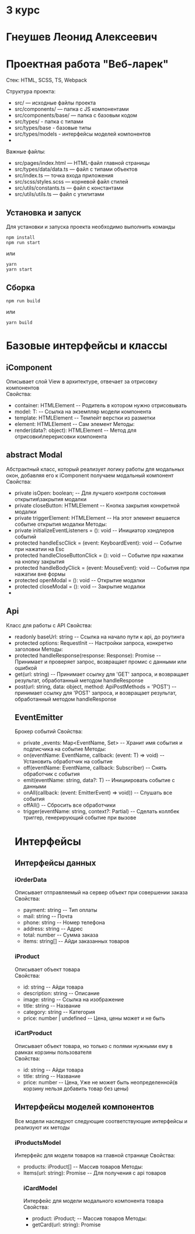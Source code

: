 # 3 курс
# Гнеушев Леонид Алексеевич
# Проектная работа "Веб-ларек"

Стек: HTML, SCSS, TS, Webpack

Структура проекта:
- src/ — исходные файлы проекта
- src/components/ — папка с JS компонентами
- src/components/base/ — папка с базовым кодом
- src/types/ - папка с типами 
- src/types/base - базовые типы 
- src/types/models - интерфейсы моделей компонентов 
- 
Важные файлы:
- src/pages/index.html — HTML-файл главной страницы
- src/types/data/data.ts — файл с типами объектов
- src/index.ts — точка входа приложения
- src/scss/styles.scss — корневой файл стилей
- src/utils/constants.ts — файл с константами
- src/utils/utils.ts — файл с утилитами

## Установка и запуск
Для установки и запуска проекта необходимо выполнить команды

```
npm install
npm run start
```

или

```
yarn
yarn start
```
## Сборка

```
npm run build
```

или

```
yarn build
```
# Базовые интерфейсы и классы 
## iComponent<T>
Описывает слой View в архитектуре, отвечает за отрисовку компонентов <br>
Свойства: 
- container: HTMLElement -- Родитель в котором нужно отрисовывать
- model: T: -- Ссылка на экземпляр модели компонента
- template: HTMLElement -- Темпейт верстки из разметки 
- element: HTMLElement -- Сам элемент
Методы:
- render(data?: object): HTMLElement -- Метод для отрисовки\перерисовки компонента

## abstract Modal
Абстрактный класс, который реализует логику работы для модальных окон, добавляя его к iComponent получаем модальный компонент<br>
Свойства: 
- private isOpen: boolean; -- Для лучшего контроля состояния открытия\закрытия модалки
- private closeButton: HTMLElement -- Кнопка закрытия конкретной модалки
- private triggerElement: HTMLElement -- На этот элемент вешается событие открытия модалки
Методы: 
- private initializeEventListeners = (): void -- Инициатор хэндлеров событий 
- protected handleEscClick = (event: KeyboardEvent): void -- Событие при нажатии на Esc
- protected handleCloseButtonClick = (): void -- Событие при нажатии на кнопку закрытия 
- protected handleBodyClick = (event: MouseEvent): void -- События при нажатии вне формы
- protected openModal = (): void -- Открытие модалки 
- protected closeModal = (): void -- Закрытие модалки
- 
## Api 
Класс для работы с API
Свойства:
- readonly baseUrl: string -- Ссылка на начало пути к api, до роутинга
- protected options: RequestInit -- Настройки запроса, конкретно заголовки
Методы:
- protected handleResponse(response: Response): Promise<object> -- Принимает и проверяет запрос, возвращает промис с данными или ошибкой  
- get(url: string) --  Принимает ссылку для 'GET' запроса, и возвращает результат, обработанный методом handleResponse
- post(url: string, data: object, method: ApiPostMethods = 'POST') -- принимает ссылку для 'POST' запроса, и возвращает результат, обработанный методом handleResponse

## EventEmitter
Брокер событий
Свойства: 
- private _events: Map<EventName, Set<Subscriber>> -- Хранит имя события и подписчика на событие 
Методы: 
- on<T extends object>(eventName: EventName, callback: (event: T) => void) -- Установить обработчик на событие
- off(eventName: EventName, callback: Subscriber)  -- Снять обработчик с события
- emit<T extends object>(eventName: string, data?: T) -- Инициировать событие с данными
- onAll(callback: (event: EmitterEvent) => void)) -- Слушать все события
- offAll() -- Сбросить все обработчики 
- trigger<T extends object>(eventName: string, context?: Partial<T>)  -- Сделать коллбек триггер, генерирующий событие при вызове

# Интерфейсы
## Интерфейсы данных
### iOrderData
Описывает отправляемый на сервер объект при совершении заказа <br>
Свойства: 
- payment: string -- Тип оплаты
- mail: string -- Почта
- phone: string -- Номер телефона
- address: string -- Адрес 
- total: number -- Сумма заказа
- items: string[] -- Айди заказанных товаров
### iProduct
Описывает объект товара <br>
Свойства: 
- id: string -- Айди товара
- description: string -- Описание
- image: string -- Ссылка на изображение
- title: string -- Название 
- category: string -- Категория
- price: number | undefined -- Цена, цены может и не быть
### iCartProduct
Описывает объект товара, но только с полями нужными ему в рамках корзины пользователя <br>
Свойства: 
- id: string -- Айди товара
- title: string -- Название 
- price: number -- Цена, Уже не может быть неопределенной(в корзину нельзя добавить товар без цены)

## Интерфейсы моделей компонентов 
Все модели наследуют следующие соответствующие интерфейсы и реализуют их методы 
### iProductsModel
Интерфейс для модели товаров на главной странице 
Свойства: 
- products: iProduct[] -- Массив товаров
Методы: 
- Items(url: string): Promise<object> -- Для получения с api товаров 

### iCardModel 
Интерфейс для модели модального компонента товара 
Свойства:
- product: iProduct; -- Массив товаров
Методы:
- getCard(url: string): Promise<object> -- Получить актуальную карточку товара по url
- buyProduct(): void --  Добавить в корзину товар
- deleteProduct(): void -- Убрать товар из корзины

### iCartModel 
Интерфейс для модели модального компонента корзины
Свойства:
- products: iCartProduct[] -- Товары в корзине
- total: number -- Сумма заказа
Методы:
- add(id: string): void -- Добавить в корзину товар
- remove(id: string): void; --  Убрать товар из корзины

### iFormModel
Интерфейс для модели модального компонента формы
Свойства: 
- orderData: iOrderData -- Данные заказа 
- error: string - Ошибка валидации 
Методы:
- input(value: string): void -- Изменение полей
- validate(value: string): string | undefined -- Валидация 
- postOrder(formFields: iOrderData): Promise<object> -- Оформление заказа 

# View Слой 
Все классы View слоя имплементируют интерфейс iComponent, с дженерик параметром типа модели компонента, и, если они модальные, то также являются наследниками класса Modal 
Внутри классов все свойства от интерфейса представлены в виде приватных полей класса и достаются с помощью геттеров
```
export class FormView<T> extends Modal implements iComponent<T> {
    private readonly _container: HTMLElement;
    private readonly _model: T;
    private readonly _template: HTMLElement;
    private readonly _element: HTMLElement;
    private formElements: HTMLElement[];
    private submitButton: HTMLElement;
    private nextButton: HTMLElement;

	constructor(
		container: HTMLElement,
		model: T,
		template: HTMLElement,
		element: HTMLElement
	) {
		super();
		this._template = template;
		this._element = element;
		this._model = model;
		this._container = container;
	}

	get element(): HTMLElement {
		return this._element;
	}
	get model(): T {
		return this._model;
	}
	get template(): HTMLElement {
		return this._template;
	}
	get container(): HTMLElement {
		return this._container;
	}

	render(data?: object): HTMLElement {
		throw new Error('Method not implemented.');
	}
	private handleFormElementInput(e: InputEvent) {
		throw new Error('Method not implemented.');
	}
	private handleNextButtonClick(): HTMLElement {
		throw new Error('Method not implemented.');
	}
	private handleFormSubmit(e: SubmitEvent): Promise<object> {
		throw new Error('Method not implemented.');
	}
}
```
Также у компонентов есть свои свойства и методы
## FormView 
Для форм 
Свойства:
- private formElements: HTMLElement[] -- Инпуты формы 
- private submitButton: HTMLElement -- Кнопка совершения заказа 
- private nextButton: HTMLElement -- Кнопка перехода к следующей форме
Методы: 
- private handleFormElementInput(e: InputEvent)  -- На вводе в поля формы
- private handleNextButtonClick(): HTMLElement -- На переключении формы 
- private handleFormSubmit(e: SubmitEvent): Promise<object>  -- Отправка формы 

## CartView
Для корзины
Свойства:
- private _trashButton: HTMLElement; -- Кнопка удаления товара из корзины
- private _orderButton: HTMLElement; -- Кнопка оформления заказа
Методы:
- private handleTrashButtonClick(): HTMLElement -- На нажатии кнопки удаления 
- private handleOrderButtonClick(data: iOrderData): void  -- На нажатии кнопки заказа

## CartView
Для корзины
Свойства:
- private _buyButton: HTMLElement; -- Кнопка добавления в корзину 
- private _deleteButton: HTMLElement; -- Кнопка удаления товара, если товар уже добавлен 
Методы:
- private handleBuyButtonClick(event: MouseEvent): void -- На добавлении в корзину 
- private handelDeleteButtonClick(event: MouseEvent): void  -- На удалении из корзины 

## CardView 
Для модалки карточки товара, не содержит особых свойств и методов 

## OrderSuccessView
Появляется после успешного заказа.
Имеет одно свойство, сумма заказа, полученная с сервера после оформления
- total: number



# Page 
Входная точка приложения, компонует все компоненты и с помощью EventEmitter навешивает события на элементы
Свойства:
- CartView: CartView
- CardView: CardView
- Form: FormView
- ProductsView: ProductsView
- broker: EventEmmiter
Методы:
- init():void